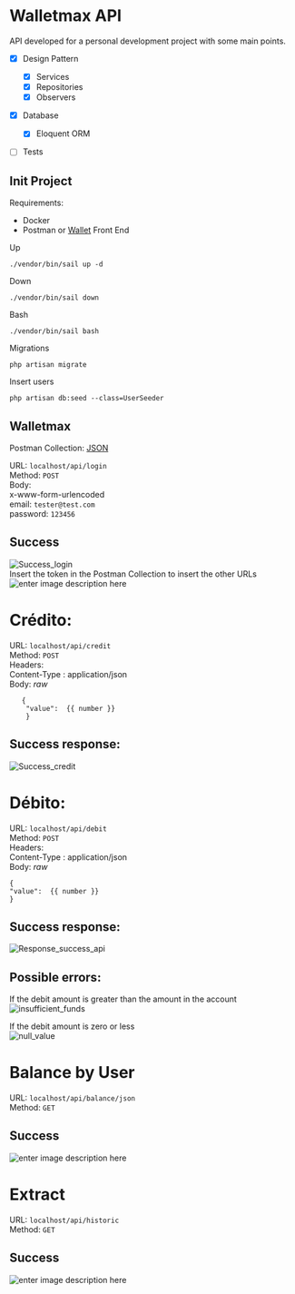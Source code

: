 # Walletmax API

API developed for a personal development project with some main points.

- [x] Design Pattern
    - [x] Services
    - [x] Repositories
    - [x] Observers
- [x] Database
    - [x] Eloquent ORM
- [ ] Tests


## Init Project
Requirements:

- Docker
- Postman or [Wallet](https://github.com/rflcnunes/walletmax_front) Front End

Up

    ./vendor/bin/sail up -d


Down

    ./vendor/bin/sail down


Bash

    ./vendor/bin/sail bash

Migrations

    php artisan migrate


Insert users

    php artisan db:seed --class=UserSeeder

## Walletmax
Postman Collection: [JSON](https://www.getpostman.com/collections/8b870586e90cd7067caa)

URL: `localhost/api/login` <br>
Method: `POST` <br>
    Body: <br>
    x-www-form-urlencoded <br>
    email: `tester@test.com` <br>
    password: `123456` <br>

## Success

![Success_login](https://i.ibb.co/H4hsjkB/Screen-Shot-2022-05-29-at-8-24-01-PM.png) <br>
Insert the token in the Postman Collection to insert the other URLs
![enter image description here](https://i.ibb.co/1GFYTy7/Screen-Shot-2022-05-29-at-8-45-55-PM.png)


# Crédito:
URL: `localhost/api/credit` <br>
Method: `POST` <br>
Headers: <br>
Content-Type : application/json <br>
Body: *raw* <br>

       {
        "value":  {{ number }} 
        }

## Success response:

![Success_credit](https://i.ibb.co/cTGSBsF/Screen-Shot-2022-05-29-at-8-25-51-PM.png)

# Débito:
URL: `localhost/api/debit` <br>
Method: `POST` <br>
Headers: <br>
Content-Type : application/json <br>
Body: *raw* <br>

    {
    "value":  {{ number }} 
    }


## Success response:

![Response_success_api](https://i.ibb.co/CWchM2J/Screen-Shot-2022-05-29-at-8-19-13-PM.png)

## Possible errors:

If the debit amount is greater than the amount in the account <br>
![insufficient_funds](https://i.ibb.co/GR6y1Jn/Screen-Shot-2022-05-29-at-8-27-08-PM.png)

If the debit amount is zero or less <br>
![null_value](https://i.ibb.co/BKNmxxn/Screen-Shot-2022-05-29-at-8-28-22-PM.png)

# Balance by User

URL: `localhost/api/balance/json`  <br>
Method: `GET`  <br>

## Success

![enter image description here](https://i.ibb.co/WHPJxwK/Screen-Shot-2022-05-29-at-8-38-41-PM.png)

# Extract
URL: `localhost/api/historic`  <br>
Method: `GET`  <br>

## Success
![enter image description here](https://i.ibb.co/9rkzk2K/Screen-Shot-2022-05-29-at-8-43-47-PM.png)
